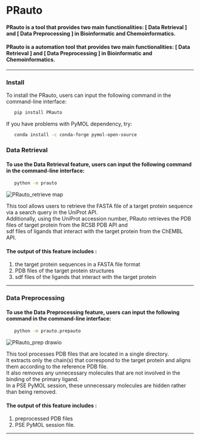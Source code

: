 # PRauto
 
#### PRauto is a tool that provides two main functionalities: [ Data Retrieval ] and [ Data Preprocessing ]                                                               in Bioinformatic and Chemoinformatics.
#### PRauto is a automation tool that provides two main functionalities: [ Data Retrieval ] and [ Data Preprocessing ]                                                               in Bioinformatic and Chemoinformatics.
_______________________________________________________________________________________________________________________________________
### Install
To install the PRauto, users can input the following command in the command-line interface:
  
```bash
   pip install PRauto
```
If you have problems with PyMOL dependency, try:
```bash
   conda install -c conda-forge pymol-open-source
```

###
### Data Retrieval
  
#### To use the Data Retrieval feature, users can input the following command in the command-line interface:

```bash
   python -m prauto
```
   
   
![PRauto_retrieve map](https://user-images.githubusercontent.com/96029849/233053221-6cd73e81-9836-496d-b917-d4b31e02308f.png)

This tool allows users to retrieve the FASTA file of a target protein sequence via a search query in the UniProt API.  
Additionally, using the UniProt accession number, PRauto retrieves the PDB files of target protein from the RCSB PDB API and  
sdf files of ligands that interact with the target protein from the ChEMBL API.

#### The output of this feature includes : 
1. the target protein sequences in a FASTA file format 
2. PDB files of the target protein structures
3. sdf files of the ligands that interact with the target protein

________________________________________________________________________________________________________________________________________
###
### Data Preprocessing

#### To use the Data Preprocessing feature, users can input the following command in the command-line interface:

```bash
   python -m prauto.prepauto
```
   
   
![PRauto_prep drawio](https://user-images.githubusercontent.com/96029849/233054348-8caf262e-c06e-4b72-bb4e-3ea624830e06.png)

This tool processes PDB files that are located in a single directory.  
It extracts only the chain(s) that correspond to the target protein and aligns them according to the reference PDB file.  
It also removes any unnecessary molecules that are not involved in the binding of the primary ligand.  
In a PSE PyMOL session, these unnecessary molecules are hidden rather than being removed.

#### The output of this feature includes : 
1. preprocessed PDB files
2. PSE PyMOL session file.

___________________________________________________________________________________________________________________________________________
